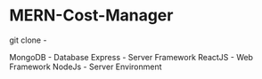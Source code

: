 ﻿# MERN-Cost-Manager
 git clone - 

MongoDB - Database
Express - Server Framework
ReactJS - Web Framework
NodeJs - Server Environment
